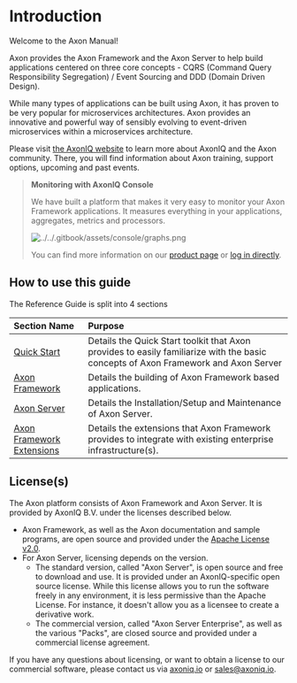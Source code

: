 # Introduction

Welcome to the Axon Manual!

Axon provides the Axon Framework and the Axon Server to help build applications centered on three core concepts - CQRS \(Command Query Responsibility Segregation\) / Event Sourcing and DDD \(Domain Driven Design\).

While many types of applications can be built using Axon, it has proven to be very popular for microservices architectures. 
Axon provides an innovative and powerful way of sensibly evolving to event-driven microservices within a microservices architecture.

Please visit [the AxonIQ website](https://axoniq.io/) to learn more about AxonIQ and the Axon community. 
There, you will find information about Axon training, support options, upcoming and past events.

> **Monitoring with AxonIQ Console**
>
> We have built a platform that makes it very easy to monitor your Axon Framework applications.  It measures everything in your applications, aggregates, metrics and processors.
>
> ![../../.gitbook/assets/console/graphs.png](../../.gitbook/assets/console/graphs.png)
>
> You can find more information on our [product page](https://www.axoniq.io/products/axoniq-console) or [log in directly](https://console.axoniq.io/).

## How to use this guide

The Reference Guide is split into 4 sections

| Section Name                                             | Purpose                                                                                                                            |
|:---------------------------------------------------------|:-----------------------------------------------------------------------------------------------------------------------------------|
| [Quick Start](getting-started/quick-start.md)            | Details the Quick Start toolkit that Axon provides to easily familiarize with the basic concepts of Axon Framework and Axon Server |
| [Axon Framework](axon-framework/introduction.md)         | Details the building of Axon Framework based applications.                                                                         |
| [Axon Server](axon-server/introduction.md)               | Details the Installation/Setup and Maintenance of Axon Server.                                                           |
| [Axon Framework Extensions](release-notes/rn-extensions) | Details the extensions that Axon Framework provides to integrate with existing enterprise infrastructure\(s\).                     |

## License\(s\)

The Axon platform consists of Axon Framework and Axon Server. It is provided by AxonIQ B.V. under the licenses described below.

* Axon Framework, as well as the Axon documentation and sample programs, are open source and provided under the [Apache License v2.0](http://www.apache.org/licenses/LICENSE-2.0).
* For Axon Server, licensing depends on the version.
  * The standard version, called "Axon Server", is open source and free to download and use. It is provided under an AxonIQ-specific open source license. While this license allows you to run the software freely in any environment, it is less permissive than the Apache License. For instance, it doesn't allow you as a licensee to create a derivative work.
  * The commercial version, called "Axon Server Enterprise", as well as the various "Packs", are closed source and provided under a commercial license agreement.

If you have any questions about licensing, or want to obtain a license to our commercial software, please contact us via [axoniq.io](https://axoniq.io) or [sales@axoniq.io](mailto:sales@axoniq.io).

